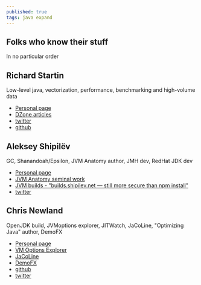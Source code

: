 ```yaml
---
published: true
tags: java expand
---
```

## Folks who know their stuff

In no particular order

## Richard Startin

Low-level java, vectorization, performance, benchmarking and high-volume data
- [Personal page](https://richardstartin.github.io)
- [DZone articles](https://dzone.com/users/3194047/richardstartin.html)
- [twitter](twitter.com/richardstartin)
- [github](https://github.com/richardstartin)

## Aleksey Shipilëv

GC, Shanandoah/Epsilon, JVM Anatomy author, JMH dev, RedHat JDK dev
- [Personal page](https://shipilev.net)
- [JVM Anatomy seminal work](https://shipilev.net/jvm/anatomy-quarks/)
- [JVM builds - "builds.shipilev.net — still more secure than npm install"](https://builds.shipilev.net)
- [twitter](https://twitter.com/shipilev)

## Chris Newland

OpenJDK build, JVMoptions explorer, JITWatch, JaCoLine, "Optimizing Java" author, DemoFX
- [Personal page](https://www.chriswhocodes.com)
- [VM Options Explorer](https://chriswhocodes.com/vm-options-explorer.html)
- [JaCoLine](https://jacoline.dev/inspect)
- [DemoFX](https://github.com/chriswhocodes/DemoFX)
- [github](https://github.com/chriswhocodes)
- [twitter](https://twitter.com/chriswhocodes)
